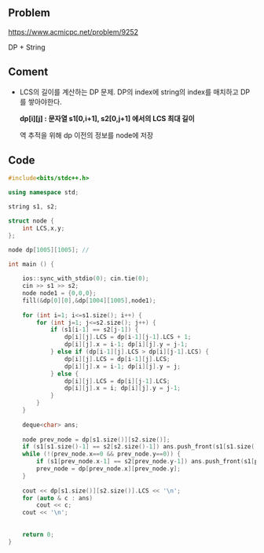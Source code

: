 ## Problem
<https://www.acmicpc.net/problem/9252>

DP + String
    
## Coment
* LCS의 길이를 계산하는 DP 문제.
    DP의 index에 string의 index를 매치하고 DP를 쌓아야한다.
  
    __dp[i][j] : 문자열 s1[0,i+1], s2[0,j+1] 에서의 LCS 최대 길이__
  
    역 추적을 위해 dp 이전의 정보를 node에 저장

## Code

```c++
#include<bits/stdc++.h>

using namespace std;

string s1, s2;

struct node {
    int LCS,x,y;
};

node dp[1005][1005]; // 

int main () {
    
    ios::sync_with_stdio(0); cin.tie(0);
    cin >> s1 >> s2;
    node node1 = {0,0,0};
    fill(&dp[0][0],&dp[1004][1005],node1);
    
    for (int i=1; i<=s1.size(); i++) {
        for (int j=1; j<=s2.size(); j++) {
            if (s1[i-1] == s2[j-1]) {
                dp[i][j].LCS = dp[i-1][j-1].LCS + 1;
                dp[i][j].x = i-1; dp[i][j].y = j-1;
            } else if (dp[i-1][j].LCS > dp[i][j-1].LCS) {
                dp[i][j].LCS = dp[i-1][j].LCS;
                dp[i][j].x = i-1; dp[i][j].y = j;
            } else {
                dp[i][j].LCS = dp[i][j-1].LCS;
                dp[i][j].x = i; dp[i][j].y = j-1;
            }
        }
    }
    
    deque<char> ans;
    
    node prev_node = dp[s1.size()][s2.size()];
    if (s1[s1.size()-1] == s2[s2.size()-1]) ans.push_front(s1[s1.size()-1]);
    while (!(prev_node.x==0 && prev_node.y==0)) {
        if (s1[prev_node.x-1] == s2[prev_node.y-1]) ans.push_front(s1[prev_node.x-1]);
        prev_node = dp[prev_node.x][prev_node.y];
    }
    
    cout << dp[s1.size()][s2.size()].LCS << '\n';
    for (auto & c : ans)
        cout << c;
    cout << '\n';
        
    
    return 0;
}
```

